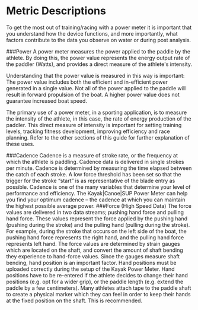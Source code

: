# Metric Descriptions

To get the most out of training/racing with a power meter it is important that you understand how the device functions, and more importantly, what factors contribute to the data you observe on water or during post analysis.

###Power
A power meter measures the power applied to the paddle by the athlete. By doing this, the power value represents the energy output rate of the paddler (Watts), and provides a direct measure of the athlete's intensity.

Understanding that the power value is measured in this way is important: The power value includes both the efficient and in-efficient power generated in a single value. Not all of the power applied to the paddle will result in forward propulsion of the boat. A higher power value does not guarantee increased boat speed.

The primary use of a power meter, in a sporting application, is to measure the intensity of the athlete, in this case, the rate of energy production of the paddler. This direct measure of intensity is important for setting training levels, tracking fitness development, improving efficiency and race planning. Refer to the other sections of this guide for further explanation of these uses.



###Cadence
Cadence is a measure of stroke rate, or the frequency at which the athlete is paddling. Cadence data is delivered in single strokes per minute.
Cadence is determined by measuring the time elapsed between the catch of each stroke. A low force threshold has been set so that the trigger for the stroke “start” is as representative of the blade entry as possible.
Cadence is one of the many variables that determine your level of performance and efficiency. The Kayak|Canoe|SUP Power Meter can help you find your optimum cadence – the cadence at which you can maintain the highest possible average power.
###Force (High Speed Data)
The force values are delivered in two data streams; pushing hand force and pulling hand force.
These values represent the force applied by the pushing hand (pushing during the stroke) and the pulling hand (pulling during the stroke). For example, during the stroke that occurs on the left side of the boat, the pushing hand force represents the right hand, and the pulling hand force represents left hand.
The force values are determined by strain gauges which are located on the shaft, and convert the amount of shaft bending they experience to hand-force values. Since the gauges measure shaft bending, hand position is an important factor. Hand positions must be uploaded correctly during the setup of the Kayak Power Meter. Hand positions have to be re-entered if the athlete decides to change their hand positions (e.g. opt for a wider grip), or the paddle length (e.g. extend the paddle by a few centimeters). Many athletes attach tape to the paddle shaft to create a physical marker which they can feel in order to keep their hands at the fixed position on the shaft. This is recommended.